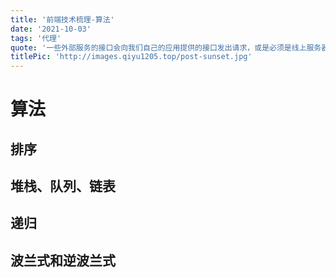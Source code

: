 ```yaml
---
title: '前端技术梳理-算法'
date: '2021-10-03'
tags: '代理'
quote: '一些外部服务的接口会向我们自己的应用提供的接口发出请求，或是必须是线上服务器调用比如微信的 `jssdk` ，但是我们开发都是在本地完成...'
titlePic: 'http://images.qiyu1205.top/post-sunset.jpg'
---
```


# 算法
## 排序

## 堆栈、队列、链表

## 递归

## 波兰式和逆波兰式